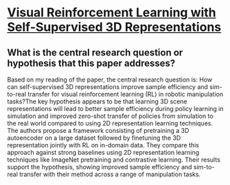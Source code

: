 # [Visual Reinforcement Learning with Self-Supervised 3D Representations](https://arxiv.org/abs/2210.07241)

## What is the central research question or hypothesis that this paper addresses?

Based on my reading of the paper, the central research question is: How can self-supervised 3D representations improve sample efficiency and sim-to-real transfer for visual reinforcement learning (RL) in robotic manipulation tasks?The key hypothesis appears to be that learning 3D scene representations will lead to better sample efficiency during policy learning in simulation and improved zero-shot transfer of policies from simulation to the real world compared to using 2D representation learning techniques. The authors propose a framework consisting of pretraining a 3D autoencoder on a large dataset followed by finetuning the 3D representation jointly with RL on in-domain data. They compare this approach against strong baselines using 2D representation learning techniques like ImageNet pretraining and contrastive learning. Their results support the hypothesis, showing improved sample efficiency and sim-to-real transfer with their method across a range of manipulation tasks.
